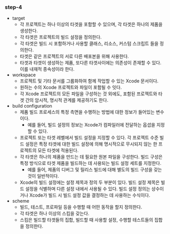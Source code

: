 ### step-4

- target
  - 각 프로젝트는 하나 이상의 타겟을 포함할 수 있으며, 각 타겟은 하나의 제품을 생성한다.
  - 각 타겟은 프로젝트의 빌드 설정을 정의한다.
  - 각 타겟은 빌드 시 포함하거나 사용할 클래스, 리소스, 커스텀 스크립트 들을 정의한다.
  - 타겟은 같은 프로젝트의 서로 다른 배포본을 위해 사용한다.
  - 타겟과 타겟이 생성하는 제품, 또다른 타겟사이에는 의존성이 존재할 수 있다. 이를 내재적 종속성이라 한다.
- workspace
  - 프로젝트 및 기타 문서를 그룹화하여 함께 작업할 수 있는 Xcode 문서이다.
  - 원하는 수의 Xcode 프로젝트와 파일이 포함될 수 잇다.
  - 각 Xcode 프로젝트의 모든 파일을 구성하는 것 외에도, 포함된 프로젝트와 타겟 간의 암시적, 명시적 관계를 제공하기도 한다.
- build configuration
  - 제품 빌드 프로세스의 특정 측면을 수행하는 방법에 대한 정보가 들어있는 변수이다.
    - 예를 들어, 빌드 설정의 정보는 Xcode가 컴파일러에 전달하는 옵셥을 지정할 수 있다.
  - 프로젝트 또는 타겟 레벨에서 빌드 설정을 지정할 수 있다. 각 프로젝트 수준 빌드 설정은 특정 타겟에 대한 빌드 설정에 의해 명시적으로 무시되지 않는 한 프로젝트의 모든 타겟에 적용된다.
  - 각 타겟은 하나의 제품을 만드는 데 필요한 원본 파일을 구성한다. 빌드 구성은 특정 방식으로 타겟 제품을 빌드하는 데 사용되는 빌드 설정 세트를 지정한다. 
    - 예를 들어, 제품의 디버그 및 릴리스 빌드에 대해 별도의 빌드 구성을 갖는 것이 일반적이다.
  - Xcode의 빌드 설정에는 설정 제목과 정의 두 부분이 있다. 빌드 설정 제목은 빌드 설정을 식별하며 다른 설정 내에서 사용될 수 있다. 빌드 설정 정의는 상수이거나 Xcode가 빌드 시 빌드 설정 값을 결정하는 데 사용하는 수식이다. 
- scheme
  - 빌드, 테스트, 프로파일 등을 수행할 때 어떤 동작을 할지 정의한다.
  - 각 타겟은 하나 이상의 스킴을 갖는다.
  - 스킴은 빌드할 타겟들의 집합, 빌드할 때 사용할 설정, 수행할 테스트들의 집합을 정의한다.